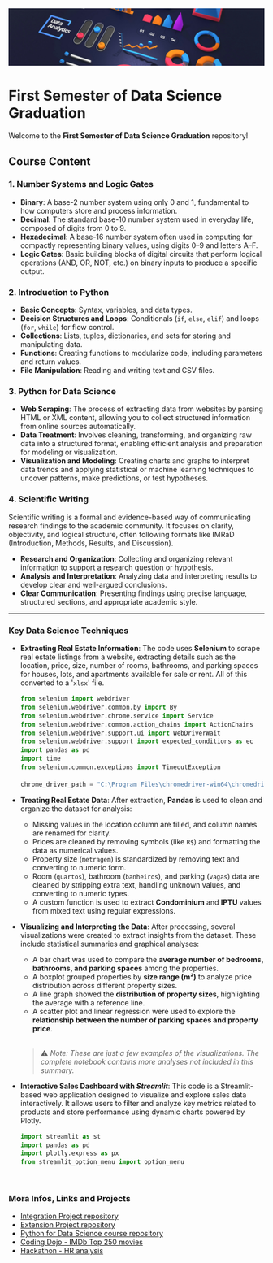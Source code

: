 <img alt="" src="/Assets/Banner.png">

# First Semester of Data Science Graduation

Welcome to the **First Semester of Data Science Graduation** repository!

## Course Content

### 1. Number Systems and Logic Gates
- **Binary**: A base-2 number system using only 0 and 1, fundamental to how computers store and process information.  
- **Decimal**: The standard base-10 number system used in everyday life, composed of digits from 0 to 9.  
- **Hexadecimal**: A base-16 number system often used in computing for compactly representing binary values, using digits 0–9 and letters A–F.  
- **Logic Gates**: Basic building blocks of digital circuits that perform logical operations (AND, OR, NOT, etc.) on binary inputs to produce a specific output.

### 2. Introduction to Python
- **Basic Concepts**: Syntax, variables, and data types.
- **Decision Structures and Loops**: Conditionals (`if`, `else`, `elif`) and loops (`for`, `while`) for flow control.
- **Collections**: Lists, tuples, dictionaries, and sets for storing and manipulating data.
- **Functions**: Creating functions to modularize code, including parameters and return values.
- **File Manipulation**: Reading and writing text and CSV files.

### 3. Python for Data Science
- **Web Scraping**: The process of extracting data from websites by parsing HTML or XML content, allowing you to collect structured information from online sources automatically.  
- **Data Treatment**: Involves cleaning, transforming, and organizing raw data into a structured format, enabling efficient analysis and preparation for modeling or visualization.  
- **Visualization and Modeling**: Creating charts and graphs to interpret data trends and applying statistical or machine learning techniques to uncover patterns, make predictions, or test hypotheses.

### 4. Scientific Writing
Scientific writing is a formal and evidence-based way of communicating research findings to the academic community. It focuses on clarity, objectivity, and logical structure, often following formats like IMRaD (Introduction, Methods, Results, and Discussion).

- **Research and Organization**: Collecting and organizing relevant information to support a research question or hypothesis.  
- **Analysis and Interpretation**: Analyzing data and interpreting results to develop clear and well-argued conclusions.  
- **Clear Communication**: Presenting findings using precise language, structured sections, and appropriate academic style.

---

### Key Data Science Techniques

- **Extracting Real Estate Information**: The code uses **Selenium** to scrape real estate listings from a website, extracting details such as the location, price, size, number of rooms, bathrooms, and parking spaces for houses, lots, and apartments available for sale or rent. 
  All of this converted to a '`xlsx`' file.

  ```python
  from selenium import webdriver
  from selenium.webdriver.common.by import By
  from selenium.webdriver.chrome.service import Service
  from selenium.webdriver.common.action_chains import ActionChains
  from selenium.webdriver.support.ui import WebDriverWait
  from selenium.webdriver.support import expected_conditions as ec
  import pandas as pd
  import time
  from selenium.common.exceptions import TimeoutException

  chrome_driver_path = "C:\Program Files\chromedriver-win64\chromedriver-win64\chromedriver.exe"
  ```

- **Treating Real Estate Data**: After extraction, **Pandas** is used to clean and organize the dataset for analysis:

  - Missing values in the location column are filled, and column names are renamed for clarity.
  - Prices are cleaned by removing symbols (like `R$`) and formatting the data as numerical values.
  - Property size (`metragem`) is standardized by removing text and converting to numeric form.
  - Room (`quartos`), bathroom (`banheiros`), and parking (`vagas`) data are cleaned by stripping extra text, handling unknown values, and converting to numeric types.
  - A custom function is used to extract **Condominium** and **IPTU** values from mixed text using regular expressions.
    
- **Visualizing and Interpreting the Data**: After processing, several visualizations were created to extract insights from the dataset. These include statistical summaries and graphical analyses:

  - A bar chart was used to compare the **average number of bedrooms, bathrooms, and parking spaces** among the properties.
  - A boxplot grouped properties by **size range (m²)** to analyze price distribution across different property sizes.
  - A line graph showed the **distribution of property sizes**, highlighting the average with a reference line.
  - A scatter plot and linear regression were used to explore the **relationship between the number of parking spaces and property price**.
    
  <br>
  
  > ⚠️ *Note: These are just a few examples of the visualizations. The complete notebook contains more analyses not included in this summary.*

- **Interactive Sales Dashboard with *Streamlit***: This code is a Streamlit-based web application designed to visualize and explore sales data interactively. It allows users to filter and analyze key metrics related to products and store performance using dynamic charts powered by Plotly.
  ``` python
  import streamlit as st
  import pandas as pd
  import plotly.express as px
  from streamlit_option_menu import option_menu
  ```
  <img alt="" src="/Assets/Streamlit.mp4">

### Mora Infos, Links and Projects
- [Integration Project repository]()
- [Extension Project repository](https://github.com/GabrDeme/Waste-Data-SP)
- [Python for Data Science course repository](https://github.com/GabrDeme/PPDS-2024)
- [Coding Dojo - IMDb Top 250 movies](https://github.com/GabrDeme/2025-1S-1CD/tree/main/Sprint2/coding_dojo)
- [Hackathon - HR analysis](https://github.com/GabrDeme/2025-1S-1CD/tree/main/Sprint3/hackaton)
